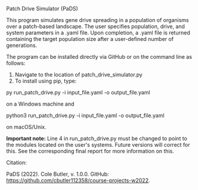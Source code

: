 
Patch Drive Simulator (PaDS)

This program simulates gene drive spreading in a population of organisms over a patch-based landscape.
The user specifies population, drive, and system parameters in a .yaml file. 
Upon completion, a .yaml file is returned containing the target population size after a user-defined
number of generations. 

The program can be installed directly via GitHub or on the command line as follows:
1. Navigate to the location of patch_drive_simulator.py
2. To install using pip, type:

py run_patch_drive.py -i input_file.yaml -o output_file.yaml

on a Windows machine and 

python3 run_patch_drive.py -i input_file.yaml -o output_file.yaml

on macOS/Unix. 

**Important note:** Line 4 in run_patch_drive.py must be changed to point to the modules located on
the user's systems. Future versions will correct for this. See the corresponding final report
for more information on this.

Citation: 

PaDS (2022). Cole Butler, v. 1.0.0. GitHub: https://github.com/cbutler112358/course-projects-w2022.
